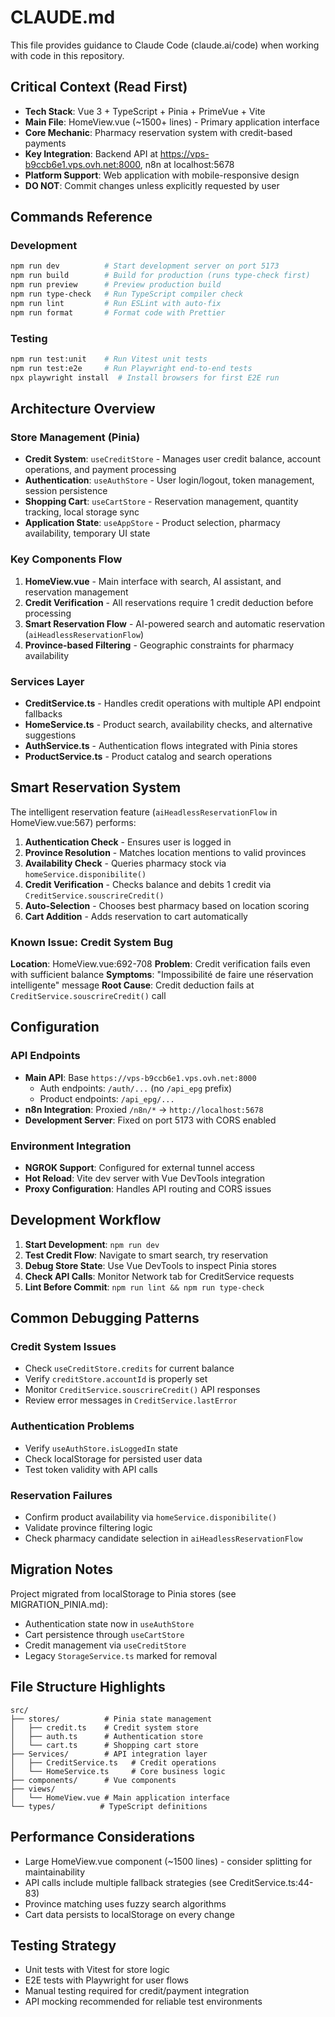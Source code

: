 # CLAUDE.md

This file provides guidance to Claude Code (claude.ai/code) when working with code in this repository.

## Critical Context (Read First)
- **Tech Stack**: Vue 3 + TypeScript + Pinia + PrimeVue + Vite
- **Main File**: HomeView.vue (~1500+ lines) - Primary application interface
- **Core Mechanic**: Pharmacy reservation system with credit-based payments
- **Key Integration**: Backend API at https://vps-b9ccb6e1.vps.ovh.net:8000, n8n at localhost:5678
- **Platform Support**: Web application with mobile-responsive design
- **DO NOT**: Commit changes unless explicitly requested by user

## Commands Reference

### Development
```bash
npm run dev          # Start development server on port 5173
npm run build        # Build for production (runs type-check first)
npm run preview      # Preview production build
npm run type-check   # Run TypeScript compiler check
npm run lint         # Run ESLint with auto-fix
npm run format       # Format code with Prettier
```

### Testing
```bash
npm run test:unit    # Run Vitest unit tests
npm run test:e2e     # Run Playwright end-to-end tests
npx playwright install  # Install browsers for first E2E run
```

## Architecture Overview

### Store Management (Pinia)
- **Credit System**: `useCreditStore` - Manages user credit balance, account operations, and payment processing
- **Authentication**: `useAuthStore` - User login/logout, token management, session persistence
- **Shopping Cart**: `useCartStore` - Reservation management, quantity tracking, local storage sync
- **Application State**: `useAppStore` - Product selection, pharmacy availability, temporary UI state

### Key Components Flow
1. **HomeView.vue** - Main interface with search, AI assistant, and reservation management
2. **Credit Verification** - All reservations require 1 credit deduction before processing
3. **Smart Reservation Flow** - AI-powered search and automatic reservation (`aiHeadlessReservationFlow`)
4. **Province-based Filtering** - Geographic constraints for pharmacy availability

### Services Layer
- **CreditService.ts** - Handles credit operations with multiple API endpoint fallbacks
- **HomeService.ts** - Product search, availability checks, and alternative suggestions
- **AuthService.ts** - Authentication flows integrated with Pinia stores
- **ProductService.ts** - Product catalog and search operations

## Smart Reservation System

The intelligent reservation feature (`aiHeadlessReservationFlow` in HomeView.vue:567) performs:

1. **Authentication Check** - Ensures user is logged in
2. **Province Resolution** - Matches location mentions to valid provinces
3. **Availability Check** - Queries pharmacy stock via `homeService.disponibilite()`
4. **Credit Verification** - Checks balance and debits 1 credit via `CreditService.souscrireCredit()`
5. **Auto-Selection** - Chooses best pharmacy based on location scoring
6. **Cart Addition** - Adds reservation to cart automatically

### Known Issue: Credit System Bug
**Location**: HomeView.vue:692-708
**Problem**: Credit verification fails even with sufficient balance
**Symptoms**: "Impossibilité de faire une réservation intelligente" message
**Root Cause**: Credit deduction fails at `CreditService.souscrireCredit()` call

## Configuration

### API Endpoints
- **Main API**: Base `https://vps-b9ccb6e1.vps.ovh.net:8000`
  - Auth endpoints: `/auth/...` (no `/api_epg` prefix)
  - Product endpoints: `/api_epg/...`
- **n8n Integration**: Proxied `/n8n/*` → `http://localhost:5678`
- **Development Server**: Fixed on port 5173 with CORS enabled

### Environment Integration
- **NGROK Support**: Configured for external tunnel access
- **Hot Reload**: Vite dev server with Vue DevTools integration
- **Proxy Configuration**: Handles API routing and CORS issues

## Development Workflow

1. **Start Development**: `npm run dev`
2. **Test Credit Flow**: Navigate to smart search, try reservation
3. **Debug Store State**: Use Vue DevTools to inspect Pinia stores
4. **Check API Calls**: Monitor Network tab for CreditService requests
5. **Lint Before Commit**: `npm run lint && npm run type-check`

## Common Debugging Patterns

### Credit System Issues
- Check `useCreditStore.credits` for current balance
- Verify `creditStore.accountId` is properly set
- Monitor `CreditService.souscrireCredit()` API responses
- Review error messages in `CreditService.lastError`

### Authentication Problems
- Verify `useAuthStore.isLoggedIn` state
- Check localStorage for persisted user data
- Test token validity with API calls

### Reservation Failures
- Confirm product availability via `homeService.disponibilite()`
- Validate province filtering logic
- Check pharmacy candidate selection in `aiHeadlessReservationFlow`

## Migration Notes

Project migrated from localStorage to Pinia stores (see MIGRATION_PINIA.md):
- Authentication state now in `useAuthStore`
- Cart persistence through `useCartStore` 
- Credit management via `useCreditStore`
- Legacy `StorageService.ts` marked for removal

## File Structure Highlights
```
src/
├── stores/          # Pinia state management
│   ├── credit.ts    # Credit system store
│   ├── auth.ts      # Authentication store
│   └── cart.ts      # Shopping cart store
├── Services/        # API integration layer
│   ├── CreditService.ts   # Credit operations
│   └── HomeService.ts     # Core business logic
├── components/      # Vue components
├── views/
│   └── HomeView.vue # Main application interface
└── types/          # TypeScript definitions
```

## Performance Considerations
- Large HomeView.vue component (~1500 lines) - consider splitting for maintainability
- API calls include multiple fallback strategies (see CreditService.ts:44-83)
- Province matching uses fuzzy search algorithms
- Cart data persists to localStorage on every change

## Testing Strategy
- Unit tests with Vitest for store logic
- E2E tests with Playwright for user flows
- Manual testing required for credit/payment integration
- API mocking recommended for reliable test environments
